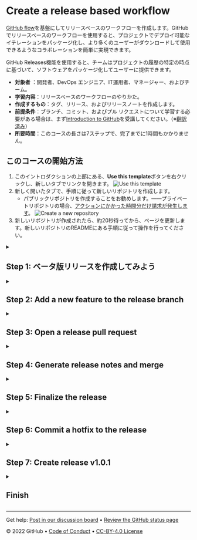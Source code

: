 
<!--
    The step and endstep markers will cause this 
    introduction content to be hidden once the 
    repository is created off the template
-->

# Create a release based workflow

<!--step0-->
[GitHub flow](https://guides.github.com/introduction/flow/)を基盤にしてリリースベースのワークフローを作成します。GitHubでリリースベースのワークフローを使用すると、プロジェクトでデプロイ可能なイテレーションをパッケージ化し、より多くのユーザーがダウンロードして使用できるようなコラボレーションを簡単に実現できます。

GitHub Releases機能を使用すると、チームはプロジェクトの履歴の特定の時点に基づいて、ソフトウェアをパッケージ化してユーザーに提供できます。

- **対象者** ：開発者、DevOps エンジニア、IT運用者、マネージャー、およびチーム。
- **学習内容**：リリースベースのワークフローのやりかた。
- **作成するもの**：タグ、リリース、およびリリースノートを作成します。
- **前提条件**：ブランチ、コミット、およびプル リクエストについて学習する必要がある場合は、まず[Introduction to GitHub](https://github.com/skills/introduction-to-github)を受講してください。（※[翻訳済み](../introduction-to-github/README.md)）
- **所要時間**：このコースの長さは7ステップで、完了までに1時間もかかりません。

## このコースの開始方法

1. このイントロダクションの上部にある、**Use this template**ボタンを右クリックし、新しいタブでリンクを開きます。
   ![Use this template](https://user-images.githubusercontent.com/1221423/169618716-fb17528d-f332-4fc5-a11a-eaa23562665e.png)
2. 新しく開いたタブで、手順に従って新しいリポジトリを作成します。
   - パブリックリポジトリを作成することをお勧めします。――プライベートリポジトリの場合、[アクションにかかった時間分だけ請求が発生します](https://docs.github.com/en/billing/managing-billing-for-github-actions/about-billing-for-github-actions)。
   ![Create a new repository](https://user-images.githubusercontent.com/1221423/169618722-406dc508-add4-4074-83f0-c7a7ad87f6f3.png)
3. 新しいリポジトリが作成されたら、約20秒待ってから、ページを更新します。新しいリポジトリのREADMEにある手順に従って操作を行ってください。
<!--endstep0-->

<!--Step 1-->
<details id=1 >
<summary><h2>Step 1: ベータ版リリースを作成してみよう</h2></summary>

### GitHub flowについて

[GitHub flow](https://guides.github.com/introduction/flow/)は、規則的なデプロイを伴うプロジェクト向けの、軽量のブランチベースのワークフローです。

![github-flow](https://user-images.githubusercontent.com/6351798/48032310-63842400-e114-11e8-8db0-06dc0504dcb5.png)

一部のプロジェクトは、継続的なデプロイにより、より頻繁にデプロイされることもあります。このようなプロジェクトでは、メインブランチに新しいコミットがあるたびに「リリース」とみなされるかもしれません。

しかし、プロジェクトによっては、このようなバージョンとリリースの取り扱いをせず、異なる構造に依存しているということもあります。

### バージョンについて

バージョンは、OS、アプリ、依存関係など、更新されるソフトウェアのさまざまな繰り返しの開発サイクルです。一般的な例は、Windowsなら「Windows 8.1」「Windows 10」、MacOSならば「macOS High Sierra」「macOS Mojave」といったものです。

開発者はコードを更新し、プロジェクトでバグのテストを実行します。その間、開発者は新しいコードやバグから保護するために特定のセキュリティを設定する場合があります。その後、テスト済みのコードを本番環境で使用できるようになります。チームはコードをバージョン管理し、エンドユーザーがインストールできるようにリリースします。

### ⌨️ Activity: 現在のコードベースのリリース作ってみよう
このステップでは、GitHubでこのリポジトリのリリースを作成します。

GitHubのリリースは、特定のコミットのことを指します。リリースには、Markdownファイルのリリースノートと、バイナリを添付して含めることができます。

大規模なリリースにリリースベースのワークフローを使用する前に、タグとリリースを作成しましょう。

1. 新しいブラウザー タブを開き、このタブの指示を読みながら、2 番目のタブの手順に取り組みます。
2. このリポジトリの**Releases**ページに移動します。
  - リポジトリの上部にある**Code**タブをクリックできます。次に、リポジトリの説明の下にあるナビゲーション バーを見つけて、**0 releases**をクリックします。(※GitHubのUI変更で場所や表示が変わっている。リリースが存在しないときはリリース数が表示されなくなったため、2022/08現在では、Codeページ=>画面右側のペインからReleasesをクリックしてリリースページを開くことができる)
3. **Create a new release**ボタンをクリックします
4. _Tag Version_ のフィールドで、番号を指定します。この場合、**v0.9**を使用します。ターゲットは**main**のままにしておいてください。(※GitHubのUI変更で変わっている。2022/08現在では、Tag Versionフィールドではなく、Chose a Tagのトグルダウンをクリックし、v0.9を入力欄に入力して、Create new tagで新しくタグを作成する)
5. 「最初のベータ版リリース(First beta release)」のように、リリースにタイトルを付けます。必要に応じて、リリースに簡単な説明を付けることもできます
6. ベータ版のリリースであるため、**This is a pre-release** の横にあるチェックボックスを選択します。
7. **Publish release**ボタンをクリックします
8. 約20秒待つと、次のステップのためにこのページが更新されます

</details>

<!--Step 2-->
<details id=2>
<summary><h2>Step 2: Add a new feature to the release branch</h2></summary>

### Release management

As you prepare for a future release, you'll need to organize more than the tasks and features. It's important to create a clear workflow for your team, and to make sure that the work remains organized.

There are several strategies for managing releases. Some teams might use long-lived branches, like `production`, `dev`, and `main`. Some teams use simple feature branches, releasing from the main branch.

No one strategy is better than another. We always recommend being intentional about branches and reducing long-lived branches whenever possible.

In this exercise, you'll use the `release-v1.0` branch to be your one long-lived branch per release version.

### Protected branches

Like the `main` branch, you can protect release branches. This means you can protect branches from force pushes or accidental deletion. This is already configured in this repository.

### Add a feature

Releases are usually made of many smaller changes. Since we don't know of any bugs, we'll focus on a few features to update on our game before the version update.

- You should update the page background color to black.
- I'll help you change the text colors to green.

### :keyboard: Activity: Update `base.css`

1. Create a new branch and change the `body` CSS declaration in `base.css` to match what is below. This will set the page background to black
```
body {
    background-color: black;
}
```
2. Open a pull request with `release-v1.0` as the `base` branch, and your new branch as `compare`
3. Fill in the pull request template to describe your changes

### Merge the new feature to the release branch
Even with releases, the GitHub flow is still an important strategy for working with your team. It's a good idea to use short-lived branches for quick feature additions and bug fixes.

Merge this feature pull request so that you can open the release pull request as early as possible.

### :keyboard: Activity: Merge the pull request

1. Click **Merge pull request**, and delete your branch.
1. Wait about 20 seconds then refresh this page for the next step.

</details>

<!--Step 3-->
<details id=3>
<summary><h2>Step 3: Open a release pull request</h2></summary>

### Release branches and `main`

You should open a pull request between your release branch and main as early as possible. It might be open for a long time, and that's okay.

In general, the pull request description can include:
- A [reference to an issue](https://docs.github.com/en/articles/basic-writing-and-formatting-syntax/#mentioning-people-and-teams) that the pull request addresses.
- A description of the changes proposed in the pull request.
- [@mentions](https://docs.github.com/en/articles/basic-writing-and-formatting-syntax/#mentioning-people-and-teams) of the person or team responsible for reviewing proposed changes.

To expedite the creation of this pull request, I've added a pull request template to the repository. When you create a pull request, default text will automatically be displayed. This should help you identify and fill out all the necessary information. If you don't want to use the template content, just remove the text from the pull request and repace it with your pull request message.

### :keyboard: Activity: Open a release pull request
Let's make a new pull request comparing the `release-v1.0` branch to the `main` branch.

1. Open a new browser tab, and work on the steps in your second tab while you read the instructions in this tab
1. Open a **new pull request** with `base: main` and `compare: release-v1.0`
1. Ensure the title of your pull request is **Release v1.0**
1. Include a detailed pull request body, an example is below
    ```
    ## Description: 
    - Changed page background color to black.
    - Changed game text color to green.
    ```
1. Wait about 20 seconds then refresh this page for the next step

</details>

<!--Step 4-->
<details id=4>
<summary><h2>Step 4: Generate release notes and merge</h2></summary>

### Automatically generated release notes
[Automatically generated release notes](https://docs.github.com/en/repositories/releasing-projects-on-github/automatically-generated-release-notes) provide an automated alternative to manually writing release notes for your GitHub releases. With automatically generated release notes, you can quickly generate an overview of the contents of a release. Automatically generated release notes include a list of merged pull requests, a list of contributors to the release, and a link to a full changelog. You can also customize your release notes once they are generated.

### :keyboard: Activity: Generate release notes

1. In a separate tab, go to the **Releases** page for this repository.
    - _Tip: To reach this page, click the **Code** tab at the top of your repository. Then, find the navigation bar below the repository description, and click the **Releases** heading link_
1. Click the **Draft a new release** button
1. In the field for _Tag version_, specify `v1.0.0`
1. To the right of the tag dropdown, click the _Target_ dropddown and select the `release-v1.0` branch
    - _Tip: This is temporary in order to generate release notes based on the changes in this branch_
1. To the top right of the description text box, click **Generate release notes**
1. Review the release notes in the text box and customize the content if desired
1. Set the _Target_ branch back to the `main`, as this is the branch you want to create your tag on once the release branch is merged
1. Click **Save draft**

You can now [merge](https://docs.github.com/en/get-started/quickstart/github-glossary#merge) your pull request!

### :keyboard: Activity: Merge into main

1. In a separate tab, go to the **Pull requests** page for this repository.
1. Open your **Release v1.0** pull request
1. Click **Merge pull request**.
1. Wait about 20 seconds then refresh this page for the next step.

</details>

<!--Step 5-->
<details id=5>
<summary><h2>Step 5: Finalize the release</h2></summary>

### Finalizing releases

It's important to be aware of the information what will be visible in that release. In the pre-release, the version and commit messages are visible.

![image](https://user-images.githubusercontent.com/13326548/47883578-bdba7780-ddea-11e8-84b8-563e12f02ca6.png)

### Semantic versioning

Semantic versioning is a formal convention for specifying compatibility. It uses a three-part version number: **major version**; **minor version**; and **patch**.  Version numbers convey meaning about the underlying code and what has been modified. For example, versioning could be handled as follows:

| Code status  | Stage  | Rule  | Example version  |
|---|---|---|---|
| First release  | New product  | Start with 1.0.0  | 1.0.0  |
| Backward compatible fix  | Patch release  | Increment the third digit  | 1.0.1  |
| Backward compatible new feature  | Minor release  | Increment the middle digit and reset the last digit to zero  | 1.1.0  |
| Breaking updates | Major release | Increment the first digit and reset the middle and last digits to zero | 2.0.0 |

Check out this article on [Semantic versioning](https://semver.org/) to learn more.

### Finalize the release

Now let's change our recently automated release from _draft_ to _latest release_.

### :keyboard: Activity: Finalize release

1. In a separate tab, go to the **Releases** page for this repository
    - To reach this page, click the **Code** tab at the top of your repository. Then, find the navigation bar below the repository description, and click the **Releases** heading link
1. Click the **Edit** button next to your draft release
1. Click the **Draft a new release** button
1. Ensure the _Target_ branch is set to `main`
1. Click **Publish release**
1. Wait about 20 seconds then refresh this page for the next step

</details>

<!--Step 6-->
<details id=6>
<summary><h2>Step 6: Commit a hotfix to the release</h2></summary>

Notice that I didn't delete the branch? That's intentional.

Sometimes mistakes can happen with releases, and we'll want to be able to correct them on the same branch.

Now that your release is finalized, we have a confession to make. Somewhere in our recent update, I made a mistake and introduced a bug. Instead of changing the text colors to green, we changed the whole game background.

_Tip: Sometimes GitHub Pages takes a few minutes to update. Your page might not immediately show the recent updates you've made._

![image](https://user-images.githubusercontent.com/13326548/48045461-487dd800-e145-11e8-843c-b91a82213eb8.png)

"Hotfixes", or a quick fix to address a bug in software, are a normal part of development. Oftentimes you'll see application updates whose only description is "bug fixes".

When bugs come up after you release a version, you'll need to address them.

We've already created this branch and pull request. The suggested change will be merged into the main branch. Later we will `cherry-pick` the hotfix commits into the release branch.

Submit a hotfix by approving and merging the pull request.

### :keyboard: Activity: Merge the hotfix
1. In a separate tab, go to the **Pull requests** page and view the open pull request
1. Review the changes and approve the pull request
1. Click **Merge pull request**
1. Wait about 20 seconds then refresh this page for the next step

</details>

<!--Step 7-->
<details id=7>
<summary><h2>Step 7: Create release v1.0.1</h2></summary>

### A final release

You updated the source code, but users can't readily access your most recent changes. Prepare a new release, and distribute that release to the necessary channels.

### Create release v1.0.1

With descriptive pull requests and auto generated release notes, you don't have to spend a lot of time working on your release draft. Follow the steps below to create your new release, generate the release notes, and publish.

### :keyboard: Activity: Complete release

1. In a separate tab, go to to the **Releases** page for this repository
    - _Tip: To reach this page, click the **Code** tab at the top of your repository. Then, find the navigation bar below the repository description, and click the **Releases** heading link_
1. Click the **Draft a new release** button
1. Set the _Target_ branch to `main`
    - _Tip: Practice your semantic version syntax. What should the tag and title for this release be?_
1. To the top right of the description text box, click **Generate release notes**
1. Review the release notes in the text box and customize the content if desired
1. Click **Publish release**
1. Wait about 20 seconds then refresh this page for the next step

</details>

<details id=x>
<summary><h2>Finish</h2></summary>

### Congratulations friend, you've completed this course!

Here's a recap of all the tasks you've accomplished in your repository:

- Create a beta release.
- Add a new feature to the release branche.
- Open a release pull request
- Automate release notes.
- Merge and finalize the release branch.
- Commit a hotfix to the release.
- Create release v1.0.1.

### What's next?

- [We'd love to hear what you thought of this course](TBD-feedback-link).
- [Take another GitHub Skills course](https://github.com/skills).
- [Read the GitHub Getting Started docs](https://docs.github.com/en/get-started).
- To find projects to contribute to, check out [GitHub Explore](https://github.com/explore).

</details>

---

Get help: [Post in our discussion board](https://github.com/skills/.github/discussions) • [Review the GitHub status page](https://www.githubstatus.com/)

© 2022 GitHub • [Code of Conduct](https://www.contributor-covenant.org/version/2/1/code_of_conduct/code_of_conduct.md) • [CC-BY-4.0 License](https://creativecommons.org/licenses/by/4.0/legalcode)
